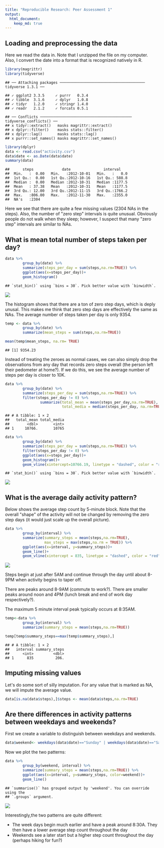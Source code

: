 ```yaml
---
title: "Reproducible Research: Peer Assessment 1"
output: 
  html_document:
    keep_md: true
---
```




## Loading and preprocessing the data

Here we read the data in.  Note that I unzipped the file on my computer.  Also, I convert the date into a format that is recognized natively in R.


```r
library(magrittr)
library(tidyverse)
```

```
## ── Attaching packages ─────────────────────────────────────── tidyverse 1.3.1 ──
```

```
## ✓ ggplot2 3.3.5     ✓ purrr   0.3.4
## ✓ tibble  3.1.6     ✓ dplyr   1.0.8
## ✓ tidyr   1.2.0     ✓ stringr 1.4.0
## ✓ readr   2.1.2     ✓ forcats 0.5.1
```

```
## ── Conflicts ────────────────────────────────────────── tidyverse_conflicts() ──
## x tidyr::extract()   masks magrittr::extract()
## x dplyr::filter()    masks stats::filter()
## x dplyr::lag()       masks stats::lag()
## x purrr::set_names() masks magrittr::set_names()
```

```r
library(dplyr)
data <- read.csv("activity.csv")
data$date <- as.Date(data$date)
summary(data)
```

```
##      steps             date               interval     
##  Min.   :  0.00   Min.   :2012-10-01   Min.   :   0.0  
##  1st Qu.:  0.00   1st Qu.:2012-10-16   1st Qu.: 588.8  
##  Median :  0.00   Median :2012-10-31   Median :1177.5  
##  Mean   : 37.38   Mean   :2012-10-31   Mean   :1177.5  
##  3rd Qu.: 12.00   3rd Qu.:2012-11-15   3rd Qu.:1766.2  
##  Max.   :806.00   Max.   :2012-11-30   Max.   :2355.0  
##  NA's   :2304
```

Here we see that there are quite a few missing values (2304 NAs in the steps).  Also, the number of "zero step" intervals is quite unusual.  Obviously people do not walk when they sleep; however, I suspect that many "zero step" intervals are similar to NAs.


## What is mean total number of steps taken per day?


```r
data %>%
        group_by(date) %>% 
        summarize(steps_per_day = sum(steps,na.rm=TRUE)) %>% 
        ggplot(aes(x=steps_per_day))+
        geom_histogram()
```

```
## `stat_bin()` using `bins = 30`. Pick better value with `binwidth`.
```

![](PA1_template_files/figure-html/unnamed-chunk-2-1.png)<!-- -->


The histogram shows that there are a ton of zero step days, which is deply unusal.  This makes me think that zero step days are effectively the same as NAs.  The average number of steps taken per day is only 9354.


```r
temp <- data %>%
        group_by(date) %>% 
        summarize(mean_steps = sum(steps,na.rm=TRUE))

mean(temp$mean_steps, na.rm= TRUE)
```

```
## [1] 9354.23
```

Instead of treating the zeroes as normal cases, we can also simply drop the observations from any day that records zero steps overall (the person left their pedometer at home?).  If we do this, we see the average number of steps per day is closer to 10K.


```r
data %>%
        group_by(date) %>% 
        summarize(steps_per_day = sum(steps,na.rm=TRUE)) %>% 
        filter(steps_per_day != 0) %>% 
                summarize(total_mean = mean(steps_per_day,na.rm=TRUE),
                          total_media = median(steps_per_day, na.rm=TRUE))
```

```
## # A tibble: 1 × 2
##   total_mean total_media
##        <dbl>       <int>
## 1     10766.       10765
```


```r
data %>%
        group_by(date) %>% 
        summarize(steps_per_day = sum(steps,na.rm=TRUE)) %>% 
        filter(steps_per_day != 0) %>% 
        ggplot(aes(x=steps_per_day))+
        geom_histogram()+
        geom_vline(xintercept=10766.19, linetype = "dashed", color = "red")
```

```
## `stat_bin()` using `bins = 30`. Pick better value with `binwidth`.
```

![](PA1_template_files/figure-html/unnamed-chunk-5-1.png)<!-- -->

## What is the average daily activity pattern?

Below shows the average step count by 5-minute block.  Note that the overall "shape" of the activity will not be changed by removing the zero step days (it would just scale up the overall picture).


```r
data %>%
        group_by(interval) %>% 
        summarize(summary_steps = mean(steps,na.rm=TRUE),
                  max_steps = max(steps,na.rm = TRUE)) %>% 
        ggplot(aes(x=interval, y=summary_steps))+
        geom_line()+
        geom_vline(xintercept = 835, linetype = "dashed", color = "red")
```

![](PA1_template_files/figure-html/unnamed-chunk-6-1.png)<!-- -->

Steps begin at just after 5AM and continue through the day until about 8-9PM when activity begins to taper off.

There are peaks around 8-9AM (commute to work?).  There are smaller peaks around noon and 4PM (lunch break and end of work day respectively?).

The maximum 5 minute interval peak typically occurs at 8:35AM.

```r
temp<-data %>%
        group_by(interval) %>% 
        summarize(summary_steps = mean(steps,na.rm=TRUE))

temp[temp$summary_steps==max(temp$summary_steps),]
```

```
## # A tibble: 1 × 2
##   interval summary_steps
##      <int>         <dbl>
## 1      835          206.
```




## Imputing missing values

Let's do some sort of silly imputation.  For any value that is marked as NA, we will impute the average value.


```r
data[is.na(data$steps),]$steps <- mean(data$steps,na.rm=TRUE)
```


## Are there differences in activity patterns between weekdays and weekends?

First we create a variable to distinguish between weekdays and weekends.  


```r
data$weekend<- weekdays(data$date)=="Sunday" | weekdays(data$date)=="Saturday"
```

Now we plot the two patterns:


```r
data %>%
        group_by(weekend, interval) %>% 
        summarize(summary_steps = mean(steps,na.rm=TRUE)) %>% 
        ggplot(aes(x=interval, y=summary_steps, color=weekend))+
        geom_line()
```

```
## `summarise()` has grouped output by 'weekend'. You can override using the
## `.groups` argument.
```

![](PA1_template_files/figure-html/unnamed-chunk-10-1.png)<!-- -->


Interestingly,the two patterns are quite different: 
* The week days begin much earlier and have a peak around 8:30A.  They then have a lower average step count throughout the day
* Weekends see a later start but a higher step count throughout the day (perhaps hiking for fun?)

